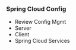 <!-- .element: class="toc" -->

### Spring Cloud Config

* Review Config Mgmt
* Server <!-- .element: class="current-item" -->
* Client
* Spring Cloud Services

<i class="fa fa-cloud fa-lg"></i>
